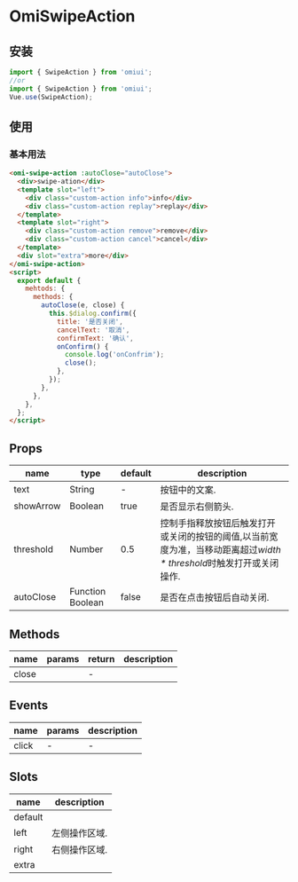 # OmiSwipeAction

## 安装

```js
import { SwipeAction } from 'omiui';
//or
import { SwipeAction } from 'omiui';
Vue.use(SwipeAction);
```

## 使用

### 基本用法

```html
<omi-swipe-action :autoClose="autoClose">
  <div>swipe-ation</div>
  <template slot="left">
    <div class="custom-action info">info</div>
    <div class="custom-action replay">replay</div>
  </template>
  <template slot="right">
    <div class="custom-action remove">remove</div>
    <div class="custom-action cancel">cancel</div>
  </template>
  <div slot="extra">more</div>
</omi-swipe-action>
<script>
  export default {
    mehtods: {
      methods: {
        autoClose(e, close) {
          this.$dialog.confirm({
            title: '是否关闭',
            cancelText: '取消',
            confirmText: '确认',
            onConfirm() {
              console.log('onConfrim');
              close();
            },
          });
        },
      },
    },
  };
</script>
```

## Props

| name      | type             | default | description                                                                                                          |
| --------- | ---------------- | ------- | -------------------------------------------------------------------------------------------------------------------- |
| text      | String           | -       | 按钮中的文案.                                                                                                        |
| showArrow | Boolean          | true    | 是否显示右侧箭头.                                                                                                    |
| threshold | Number           | 0.5     | 控制手指释放按钮后触发打开或关闭的按钮的阈值,以当前宽度为准，当移动距离超过*width \* threshold*时触发打开或关闭操作. |
| autoClose | Function Boolean | false   | 是否在点击按钮后自动关闭.                                                                                            |

## Methods

| name  | params | return | description |
| ----- | ------ | ------ | ----------- |
| close |        | -      |             |

## Events

| name  | params | description |
| ----- | ------ | ----------- |
| click | -      | -           |

## Slots

| name    | description   |
| ------- | ------------- |
| default |               |
| left    | 左侧操作区域. |
| right   | 右侧操作区域. |
| extra   |               |
